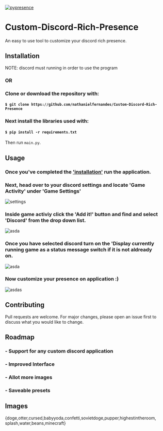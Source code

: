 [![pypresence](https://img.shields.io/badge/using-pypresence-00bb88.svg?style=for-the-badge&logo=discord&logoWidth=20)](https://github.com/qwertyquerty/pypresence)
# Custom-Discord-Rich-Presence 
 An easy to use tool to customize your discord rich presence.

## Installation
<!-- ### For Mac: [Click HERE](https://www.dropbox.com/s/z5ftjss9e9mqx6u/Custom%20RP.app.zip?dl=0) to download the app.
### For Windows: ``In Progress`` -->
<!--[Click HERE](https://www.dropbox.com/s/z5ftjss9e9mqx6u/Custom%20RP.app.zip?dl=0) to download the exe. -->

<!-- Run the according app or exe file.\ -->
NOTE: discord must running in order to use the program
### OR
### Clone or download the repository with: 
#### ``$ git clone https://github.com/nathanielfernandes/Custom-Discord-Rich-Presence``
### Next install the libraries used with: 
#### ``$ pip install -r requirements.txt``
Then run ``main.py``.

## Usage
### Once you've completed the ['installation'](##Installation) run the application.
### Next, head over to your discord settings and locate 'Game Activity' under 'Game Settings'
![settings](https://cdn.discordapp.com/attachments/741384050387714162/798693736069988362/unknown.png)
### Inside game activiy click the 'Add it!' button and find and select 'Discord' from the drop down list.
![asda](https://cdn.discordapp.com/attachments/741384050387714162/798694327986421770/unknown.png)
### Once you have selected discord turn on the 'Display currently running game as a status message switch if it is not aldready on. 
![asda](https://cdn.discordapp.com/attachments/741384050387714162/798695115186896906/unknown.png)
### Now customize your presence on application :)
![asdas](https://cdn.discordapp.com/attachments/741384050387714162/798697395994361867/unknown.png)


## Contributing
Pull requests are welcome. For major changes, please open an issue first to discuss what you would like to change.

## Roadmap
### - Support for any custom discord application
### - Improved Interface
### - Allot more images
### - Saveable presets

## Images
{doge,otter,cursed,babyyoda,confetti,sovietdoge,pupper,highestintheroom,splash,water,beans,minecraft}
